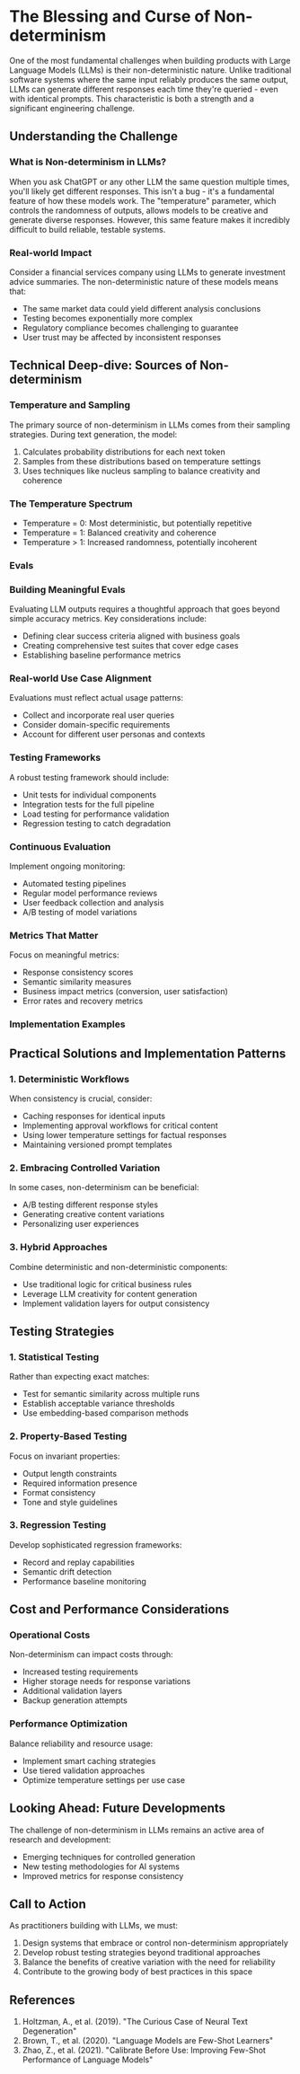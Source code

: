 # The Blessing and Curse of Non-determinism

One of the most fundamental challenges when building products with Large Language Models (LLMs) is their non-deterministic nature. Unlike traditional software systems where the same input reliably produces the same output, LLMs can generate different responses each time they're queried - even with identical prompts. This characteristic is both a strength and a significant engineering challenge.

## Understanding the Challenge

### What is Non-determinism in LLMs?

When you ask ChatGPT or any other LLM the same question multiple times, you'll likely get different responses. This isn't a bug - it's a fundamental feature of how these models work. The "temperature" parameter, which controls the randomness of outputs, allows models to be creative and generate diverse responses. However, this same feature makes it incredibly difficult to build reliable, testable systems.

### Real-world Impact

Consider a financial services company using LLMs to generate investment advice summaries. The non-deterministic nature of these models means that:
- The same market data could yield different analysis conclusions
- Testing becomes exponentially more complex
- Regulatory compliance becomes challenging to guarantee
- User trust may be affected by inconsistent responses

## Technical Deep-dive: Sources of Non-determinism

### Temperature and Sampling

The primary source of non-determinism in LLMs comes from their sampling strategies. During text generation, the model:
1. Calculates probability distributions for each next token
2. Samples from these distributions based on temperature settings
3. Uses techniques like nucleus sampling to balance creativity and coherence

### The Temperature Spectrum

- Temperature = 0: Most deterministic, but potentially repetitive
- Temperature = 1: Balanced creativity and coherence
- Temperature > 1: Increased randomness, potentially incoherent



### Evals

### Building Meaningful Evals
Evaluating LLM outputs requires a thoughtful approach that goes beyond simple accuracy metrics. Key considerations include:
- Defining clear success criteria aligned with business goals
- Creating comprehensive test suites that cover edge cases
- Establishing baseline performance metrics

### Real-world Use Case Alignment
Evaluations must reflect actual usage patterns:
- Collect and incorporate real user queries
- Consider domain-specific requirements
- Account for different user personas and contexts

### Testing Frameworks
A robust testing framework should include:
- Unit tests for individual components
- Integration tests for the full pipeline
- Load testing for performance validation
- Regression testing to catch degradation

### Continuous Evaluation
Implement ongoing monitoring:
- Automated testing pipelines
- Regular model performance reviews
- User feedback collection and analysis
- A/B testing of model variations

### Metrics That Matter
Focus on meaningful metrics:
- Response consistency scores
- Semantic similarity measures
- Business impact metrics (conversion, user satisfaction)
- Error rates and recovery metrics

### Implementation Examples

## Practical Solutions and Implementation Patterns

### 1. Deterministic Workflows

When consistency is crucial, consider:
- Caching responses for identical inputs
- Implementing approval workflows for critical content
- Using lower temperature settings for factual responses
- Maintaining versioned prompt templates

### 2. Embracing Controlled Variation

In some cases, non-determinism can be beneficial:
- A/B testing different response styles
- Generating creative content variations
- Personalizing user experiences

### 3. Hybrid Approaches

Combine deterministic and non-deterministic components:
- Use traditional logic for critical business rules
- Leverage LLM creativity for content generation
- Implement validation layers for output consistency

## Testing Strategies

### 1. Statistical Testing

Rather than expecting exact matches:
- Test for semantic similarity across multiple runs
- Establish acceptable variance thresholds
- Use embedding-based comparison methods

### 2. Property-Based Testing

Focus on invariant properties:
- Output length constraints
- Required information presence
- Format consistency
- Tone and style guidelines

### 3. Regression Testing

Develop sophisticated regression frameworks:
- Record and replay capabilities
- Semantic drift detection
- Performance baseline monitoring

## Cost and Performance Considerations

### Operational Costs

Non-determinism can impact costs through:
- Increased testing requirements
- Higher storage needs for response variations
- Additional validation layers
- Backup generation attempts

### Performance Optimization

Balance reliability and resource usage:
- Implement smart caching strategies
- Use tiered validation approaches
- Optimize temperature settings per use case

## Looking Ahead: Future Developments

The challenge of non-determinism in LLMs remains an active area of research and development:
- Emerging techniques for controlled generation
- New testing methodologies for AI systems
- Improved metrics for response consistency

## Call to Action

As practitioners building with LLMs, we must:
1. Design systems that embrace or control non-determinism appropriately
2. Develop robust testing strategies beyond traditional approaches
3. Balance the benefits of creative variation with the need for reliability
4. Contribute to the growing body of best practices in this space

## References

1. Holtzman, A., et al. (2019). "The Curious Case of Neural Text Degeneration"
2. Brown, T., et al. (2020). "Language Models are Few-Shot Learners"
3. Zhao, Z., et al. (2021). "Calibrate Before Use: Improving Few-Shot Performance of Language Models"
